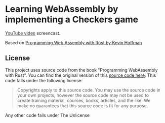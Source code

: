 # Learning WebAssembly by implementing a Checkers game


[YouTube video](https://www.youtube.com/watch?v=w3c5Ry8hu64) screencast.

Based on [Programming Web Assembly with Rust by Kevin Hoffman](https://pragprog.com/book/khrust/programming-webassembly-with-rust)


## License

This project uses source code from the book "Programming WebAssembly with Rust". You can find the original version of this [source code here](https://pragprog.com/titles/khrust/source_code). This code falls under the following license:

> Copyrights apply to this source code. You may use the source code in your own projects, however the source code may not be used to create training material, courses, books, articles, and the like. We make no guarantees that this source code is fit for any purpose.

Any other code falls under The Unlicense

